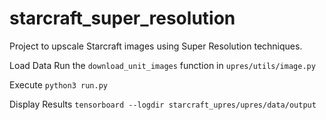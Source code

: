 # starcraft_super_resolution
Project to upscale Starcraft images using Super Resolution techniques.

Load Data
Run the `download_unit_images` function in `upres/utils/image.py`

Execute
`python3 run.py`

Display Results
`tensorboard --logdir starcraft_upres/upres/data/output`
